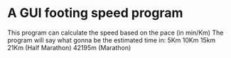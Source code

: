 # A GUI footing speed program

This program can calculate the speed based on the pace (in min/Km)
The program will say what gonna be the estimated time in:
5Km
10Km
15km
21Km		(Half Marathon)
42195m	(Marathon)
